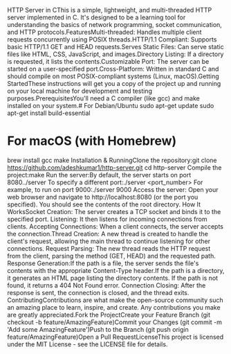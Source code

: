 HTTP Server in CThis is a simple, lightweight, and multi-threaded HTTP server implemented in C. It's designed to be a learning tool for understanding the basics of network programming, socket communication, and HTTP protocols.FeaturesMulti-threaded: Handles multiple client requests concurrently using POSIX threads.HTTP/1.1 Compliant: Supports basic HTTP/1.1 GET and HEAD requests.Serves Static Files: Can serve static files like HTML, CSS, JavaScript, and images.Directory Listing: If a directory is requested, it lists the contents.Customizable Port: The server can be started on a user-specified port.Cross-Platform: Written in standard C and should compile on most POSIX-compliant systems (Linux, macOS).Getting StartedThese instructions will get you a copy of the project up and running on your local machine for development and testing purposes.PrerequisitesYou'll need a C compiler (like gcc) and make installed on your system.# For Debian/Ubuntu
sudo apt-get update
sudo apt-get install build-essential

# For macOS (with Homebrew)
brew install gcc make
Installation & RunningClone the repository:git clone https://github.com/adeshkumar1/http-server.git
cd http-server
Compile the project:make
Run the server:By default, the server starts on port 8080../server
To specify a different port:./server <port_number>
For example, to run on port 9000:./server 9000
Access the server:
Open your web browser and navigate to http://localhost:8080 (or the port you specified). You should see the contents of the root directory. 
How It WorksSocket Creation: The server creates a TCP socket and binds it to the specified port. Listening: It then listens for incoming connections from clients. 
Accepting Connections: When a client connects, the server accepts the connection.Thread Creation: A new thread is created to handle the client's request, allowing the main thread to continue listening for other connections.
Request Parsing: The new thread reads the HTTP request from the client, parsing the method (GET, HEAD) and the requested path.
Response Generation:If the path is a file, the server sends the file's contents with the appropriate Content-Type header.If the path is a directory, it generates an HTML page listing the directory contents.
If the path is not found, it returns a 404 Not Found error.
Connection Closing: After the response is sent, the connection is closed, and the thread exits.
ContributingContributions are what make the open-source community such an amazing place to learn, inspire, and create. Any contributions you make are greatly appreciated.Fork the ProjectCreate your Feature Branch (git checkout -b feature/AmazingFeature)Commit your Changes (git commit -m 'Add some AmazingFeature')Push to the Branch (git push origin feature/AmazingFeature)Open a Pull RequestLicenseThis project is licensed under the MIT License - see the LICENSE file for details.
